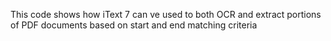 This code shows how iText 7 can ve used to both OCR and extract portions of PDF documents based on start and end matching criteria
